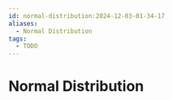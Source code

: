```yaml
---
id: normal-distribution:2024-12-03-01-34-17
aliases:
  - Normal Distribution
tags:
  - TODO
---
```

# Normal Distribution
